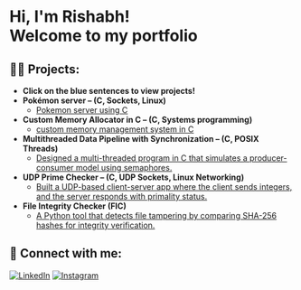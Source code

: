 <h1>Hi, I'm Rishabh!<br/>Welcome to my portfolio</h1>

<h2>👨‍💻 Projects:</h2>

- <b>Click on the blue sentences to view projects!</b>
- <b>Pokémon server – (C, Sockets, Linux)</b>
  - [Pokemon server using C](https://github.com/rishabhkalia6/Pokemon_server/blob/main/README.md)
- <b>Custom Memory Allocator in C – (C, Systems programming)</b>
  - [custom memory management system in C ](https://github.com/rishabhkalia6/Custom_memory_allocator/blob/main/README.md)
- <b>Multithreaded Data Pipeline with Synchronization – (C, POSIX Threads)</b>
  - [Designed a multi-threaded program in C that simulates a producer-consumer model using semaphores.](https://github.com/rishabhkalia6/Multithreaded-Data-Pipeline-with-Synchronization-C-POSIX-Threads-/blob/main/README.md)
- <b>UDP Prime Checker – (C, UDP Sockets, Linux Networking)</b>
  - [Built a UDP-based client-server app where the client sends integers, and the server responds with primality status.](https://github.com/rishabhkalia6/UDP-Prime-Checker-C-UDP-Sockets-Linux-Networking-/blob/main/README.md)
- <b>File Integrity Checker (FIC)</b>
  - [A Python tool that detects file tampering by comparing SHA-256 hashes for integrity verification.](https://github.com/rishabhkalia6/File_integrity_Checker)


<h2> 🤳 Connect with me:</h2>


[![LinkedIn](https://img.shields.io/badge/LinkedIn-Rishabh%20Kalia-blue?logo=linkedin)](https://www.linkedin.com/in/rishabh-kalia-965977282/)
[![Instagram](https://img.shields.io/badge/Instagram-rish__kalia-E4405F?logo=instagram)](https://www.instagram.com/rish__kalia/)









[instagram]: https://www.instagram.com/rish__kalia/
[linkedin]: https://www.linkedin.com/in/rishabh-kalia-965977282/

<!--
**joshmadakor1/joshmadakor1** is a ✨ _special_ ✨ repository because its `README.md` (this file) appears on your GitHub profile.

Here are some ideas to get you started:

- 🔭 I’m currently working on ...
- 🌱 I’m currently learning ...
- 👯 I’m looking to collaborate on ...
- 🤔 I’m looking for help with ...
- 💬 Ask me about ...
- 📫 How to reach me: ...
- 😄 Pronouns: ...
- ⚡ Fun fact: ...
-->
